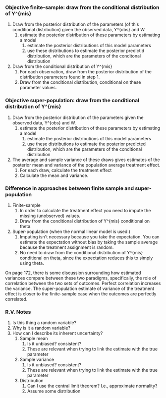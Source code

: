 ### Objective finite-sample: draw from the conditional distribution of Y^{mis}
1. Draw from the posterior distribution of the parameters (of this conditional distribution) given the observed data, Y^{obs} and W.
    1. estimate the posterior distribution of these parameters by estimating a model
        1. estimate the posterior distributions of this model parameters
        2. use these distributions to estimate the posterior predictid distribution, which are the parameters of the conditonal distribution
2. Draw from the conditional distribution of Y^{mis}
    1. For each observation, draw from the posterior distribution of the distribution parameters found in step 1.
    2. Draw from the conditional distribution, conditional on these parameter values.


### Objective super-population: draw from the conditional distribution of Y^{mis}
1. Draw from the posterior distribution of the parameters given the observed data, Y^{obs} and W.
    1. estimate the posterior distribution of these parameters by estimating a model
        1. estimate the posterior distributions of this model parameters
        2. use these distributions to estimate the posterior predicted distribution, which are the parameters of the conditional distribution
2. The average and sample variance of these draws gives estimates of the posterior mean and variance of the population average treatment effect.
    1. For each draw, calculate the treatment effect
    2. Calculate the mean and variance.


### Difference in approaches between finite sample and super-population
1. Finite-sample
    1. In order to calculate the treatment effect you need to impute the missing (unobserved) values.
    2. Draw from the conditional distribution of Y^{mis} conditional on theta.
2. Super-population (when the normal linear model is used.)
    1. Imputing isn't necessary because you take the expectation. You can estimate the expectation without bias by taking the sample average because the treatment assignment is random.
    2. No need to draw from the conditional distribution of Y^{mis} conditional on theta, since the expectation reduces this to simply using theta.

On page 172, there is some discussion surrounding how estimated variances compare between these two paradigms, specifically,
the role of correlation between the two sets of outcomes. Perfect correlation increases the variance. The super-population estimate
of variance of the treatment effect is closer to the finite-sample case when the outcomes are perfectly correlated. 

### R.V. Notes
1. Is this thing a random variable?
2. Why is it a random variable?
3. How can I describe its inherent uncertainty?
    1. Sample mean
        1. Is it unbiased? consistent?
        2. These are relevant when trying to link the estimate with the true parameter
    2. Sample variance
        1. Is it unbiased? consistent?
        2. These are relevant when trying to link the estimate with the true parameter
    3. Distribution
        1. Can I use the central limit theorem? I.e., approximate normality?
        2. Assume some distribution
